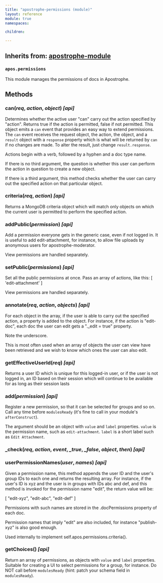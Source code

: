 ```yaml
---
title: "apostrophe-permissions (module)"
layout: reference
module: true
namespaces:

children:

---
```

## Inherits from: [apostrophe-module](../apostrophe-module/index.html)
### `apos.permissions`
This module manages the permissions of docs in Apostrophe.


## Methods
### can(*req*, *action*, *object*) *[api]*
Determines whether the active user "can" carry out the
action specified by "action". Returns true if the action
is permitted, false if not permitted.
This object emits a `can` event that provides an easy way to
extend permissions. The `can` event receives the request object, the
action, the object, and a `result` object with a `response` property
which is what will be returned by `can` if no changes are made.
To alter the result, just change `result.response`.

Actions begin with a verb, followed by a hyphen and a
doc type name.

If there is no third argument, the question is whether this user can
perform the action in question to create a new object.

If there is a third argument, this method checks whether the user can
carry out the specified action on that particular object.
### criteria(*req*, *action*) *[api]*
Returns a MongoDB criteria object which will match only objects
on which the current user is permitted to perform the
specified action.
### addPublic(*permission*) *[api]*
Add a permission everyone gets in the generic case, even if
not logged in. It is useful to add edit-attachment, for instance, to
allow file uploads by anonymous users for apostrophe-moderator.

View permissions are handled separately.
### setPublic(*permissions*) *[api]*
Set all the public permissions at once. Pass an array of
actions, like this: [ 'edit-attachment' ]

View permissions are handled separately.
### annotate(*req*, *action*, *objects*) *[api]*
For each object in the array, if the user is able to
carry out the specified action, a property is added
to the object. For instance, if the action is "edit-doc",
each doc the user can edit gets a "._edit = true" property.

Note the underscore.

This is most often used when an array of objects the user
can view have been retrieved and we wish to know which ones
the user can also edit.
### getEffectiveUserId(*req*) *[api]*
Returns a user ID which is unique for this logged-in user, or if the user
is not logged in, an ID based on their session which will continue to be
available for as long as their session lasts
### add(*permission*) *[api]*
Register a new permission, so that it can be selected for
groups and so on. Call any time before `modulesReady`
(it's fine to call in your module's `afterConstruct`).

The argument should be an object with `value` and `label` properties.
`value` is the permission name, such as `edit-attachment`.
`label` is a short label such as `Edit Attachment`.
### _check(*req*, *action*, *event*, *_true*, *_false*, *object*, *then*) *[api]*

### userPermissionNames(*user*, *names*) *[api]*
Given a permission name, this method appends the user ID and
the user's group IDs to each one and returns the resulting
array. For instance, if the user's ID is xyz and the user
is in groups with IDs abc and def, and this method is invoked
for the permission name "edit", the return value will be:

[ "edit-xyz", "edit-abc", "edit-def" ]

Permissions with such names are stored in the .docPermissions
property of each doc.

Permission names that imply "edit" are also included,
for instance "publish-xyz" is also good enough.

Used internally to implement self.apos.permissions.criteria().
### getChoices() *[api]*
Return an array of permissions, as objects with `value` and `label`
properties. Suitable for creating a UI to select permissions for
a group, for instance. Do NOT call before `modulesReady` (hint:
patch your schema field in `modulesReady`).
